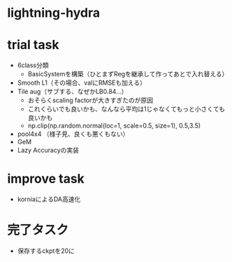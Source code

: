 # lightning-hydra

# trial task
* 6class分類
    * BasicSystemを構築（ひとまずRegを継承して作ってあとで入れ替える）
* Smooth L1（その場合、valにRMSEも加える）
* Tile aug（サブする、なぜかLB0.84...）
    * おそらくscaling factorが大きすぎたのが原因
    * これくらいでも良いかも、なんなら平均は1じゃなくてもっと小さくても良いかも
    * np.clip(np.random.normal(loc=1, scale=0.5, size=1), 0.5,3.5)
* pool4x4 （様子見、良くも悪くもない）
* GeM
* Lazy Accuracyの実装

# improve task
* korniaによるDA高速化

# 完了タスク
* 保存するckptを20に